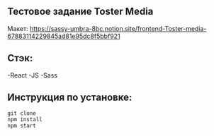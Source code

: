 ## Тестовое задание Toster Media

Макет: https://sassy-umbra-8bc.notion.site/frontend-Toster-media-67883114229845ad81e95dc8f5bbf921

## Стэк:
-React
-JS
-Sass

## Инструкция по установке:

```
git clone
npm install
npm start

```
